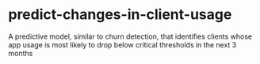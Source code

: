# predict-changes-in-client-usage
A predictive model, similar to churn detection, that identifies clients whose app usage is most likely to drop below critical thresholds in the next 3 months
